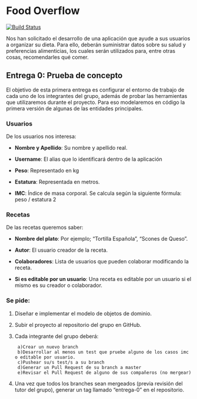 # Food Overflow

[![Build Status](https://www.travis-ci.com/algo2-unsam/tp-recetas-2020-gr-7.svg?token=asiWHyHmpHjAYHYGzs1z&branch=master)](https://www.travis-ci.com/algo2-unsam/tp-recetas-2020-gr-7)

Nos han solicitado el desarrollo de una aplicación que ayude a sus usuarios a organizar su dieta. Para ello, deberán suministrar datos sobre su salud y preferencias alimenticias, los cuales serán utilizados para, entre otras cosas, recomendarles qué comer. 

## Entrega 0: Prueba de concepto

El objetivo de esta primera entrega es configurar el entorno de trabajo de cada uno de los integrantes del grupo, además de probar las herramientas que utilizaremos durante el proyecto. 
Para eso modelaremos en código la primera versión de algunas de las entidades principales.

### Usuarios

De los usuarios nos interesa: 

* **Nombre y Apellido**: Su nombre y apellido real. 

* **Username**: El alias que lo identificará dentro de la aplicación

* **Peso**: Representado en kg 

* **Estatura**: Representada en metros.  

* **IMC**: Índice de masa corporal. Se calcula según la siguiente fórmula: peso / estatura 2


### Recetas

De las recetas queremos saber: 

* **Nombre del plato**: Por ejemplo; “Tortilla Española”, “Scones de Queso”.

* **Autor**: El usuario creador de la receta.

* **Colaboradores**: Lista de usuarios que pueden colaborar modificando la receta. 

* **Si es editable por un usuario**: Una receta es editable por un usuario si el mismo es su creador o colaborador.

### Se pide: 


1) Diseñar e implementar el modelo de objetos de dominio. 

2) Subir el proyecto al repositorio del grupo en GitHub. 

3) Cada integrante del grupo deberá:  

 		a)Crear un nuevo branch 
 		b)Desarrollar al menos un test que pruebe alguno de los casos imc o editable por usuario.
 		c)Pushear su/s test/s a su branch
 		d)Generar un Pull Request de su branch a master
 		e)Revisar el Pull Request de alguno de sus compañeros (no mergear)

4) Una vez que todos los branches sean mergeados (previa revisión del tutor del grupo), generar un tag llamado “entrega-0” en el repositorio. 

